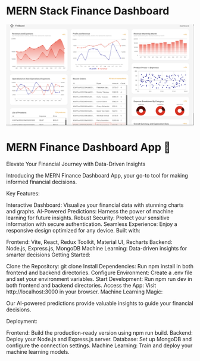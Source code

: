 # MERN Stack Finance Dashboard

![Dashboard Screenshot](demo.png)

# MERN Finance Dashboard App 🚀

Elevate Your Financial Journey with Data-Driven Insights

Introducing the MERN Finance Dashboard App, your go-to tool for making informed financial decisions.

Key Features:

Interactive Dashboard: Visualize your financial data with stunning charts and graphs.
AI-Powered Predictions: Harness the power of machine learning for future insights.
Robust Security: Protect your sensitive information with secure authentication.
Seamless Experience: Enjoy a responsive design optimized for any device.
Built with:

Frontend: Vite, React, Redux Toolkit, Material UI, Recharts
Backend: Node.js, Express.js, MongoDB
Machine Learning: Data-driven insights for smarter decisions
Getting Started:

Clone the Repository: git clone 
Install Dependencies: Run npm install in both frontend and backend directories.
Configure Environment: Create a .env file and set your environment variables.
Start Development: Run npm run dev in both frontend and backend directories.
Access the App: Visit http://localhost:3000 in your browser.
Machine Learning Magic:

Our AI-powered predictions provide valuable insights to guide your financial decisions.

Deployment:

Frontend: Build the production-ready version using npm run build.
Backend: Deploy your Node.js and Express.js server.
Database: Set up MongoDB and configure the connection settings.
Machine Learning: Train and deploy your machine learning models.

